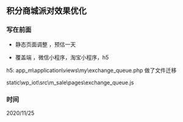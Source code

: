 ## 积分商城派对效果优化

### 写在前面

* 静态页面调整 ，预估一天

* 覆盖端 ，微信小程序，淘宝小程序，h5 


h5: app_m\application\views\my\exchange_queue.php 做了文件迁移

static\wp_iot\src\m_sale\pages\exchange_queue.js

### 时间

2020/11/25